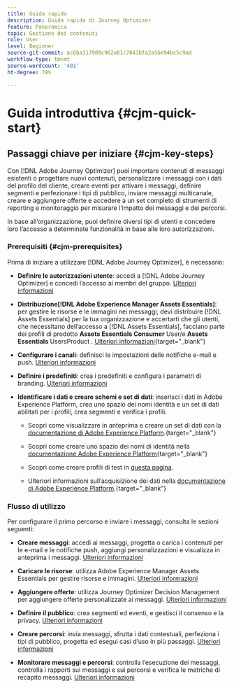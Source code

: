 ```yaml
---
title: Guida rapida
description: Guida rapida di Journey Optimizer
feature: Panoramica
topic: Gestione dei contenuti
role: User
level: Beginner
source-git-commit: ac6ba317909c962a81c7043bfa2a56e94bc5c9ad
workflow-type: tm+mt
source-wordcount: '401'
ht-degree: 78%

---
```


# Guida introduttiva {#cjm-quick-start}

## Passaggi chiave per iniziare {#cjm-key-steps}

Con [!DNL Adobe Journey Optimizer] puoi importare contenuti di messaggi esistenti o progettare nuovi contenuti, personalizzare i messaggi con i dati del profilo del cliente, creare eventi per attivare i messaggi, definire segmenti e perfezionare i tipi di pubblico, inviare messaggi multicanale, creare e aggiungere offerte e accedere a un set completo di strumenti di reporting e monitoraggio per misurare l’impatto dei messaggi e dei percorsi.

In base all’organizzazione, puoi definire diversi tipi di utenti e concedere loro l’accesso a determinate funzionalità in base alle loro autorizzazioni.

### Prerequisiti {#cjm-prerequisites}

Prima di iniziare a utilizzare [!DNL Adobe Journey Optimizer], è necessario:

* **Definire le autorizzazioni utente**: accedi a [!DNL Adobe Journey Optimizer] e concedi l’accesso ai membri del gruppo. [Ulteriori informazioni](../using/administration/permissions.md)

* **Distribuzione[!DNL Adobe Experience Manager Assets Essentials]**: per gestire le risorse e le immagini nei messaggi, devi distribuire  [!DNL Assets Essentials] per la tua organizzazione e accertarti che gli utenti, che necessitano dell’accesso a  [!DNL Assets Essentials], facciano parte dei profili di prodotto  **Assets Essentials Consumer** User/e  **Assets Essentials** UsersProduct . [Ulteriori informazioni](https://experienceleague.adobe.com/docs/experience-manager-assets-essentials/help/deploy-administer.html){target=&quot;_blank&quot;}

* **Configurare i canali**: definisci le impostazioni delle notifiche e-mail e push. [Ulteriori informazioni](../using/configuration/get-started-configuration.md)

* **Definire i predefiniti**: crea i predefiniti e configura i parametri di branding. [Ulteriori informazioni](../using/configuration/message-presets.md)

* **Identificare i dati e creare schemi e set di dati**: inserisci i dati in Adobe Experience Platform, crea uno spazio dei nomi identità e un set di dati abilitati per i profili, crea segmenti e verifica i profili.

   * Scopri come visualizzare in anteprima e creare un set di dati con la [documentazione di Adobe Experience Platform](https://experienceleague.adobe.com/docs/experience-platform/catalog/datasets/user-guide.html?lang=it).{target=&quot;_blank&quot;}

   * Scopri come creare uno spazio dei nomi di identità nella [documentazione Adobe Experience Platform](https://experienceleague.adobe.com/docs/experience-platform/identity/namespaces.html#manage-namespaces){target=&quot;_blank&quot;}

   * Scopri come creare profili di test in [questa pagina](../using/building-journeys/creating-test-profiles.md).

   * Ulteriori informazioni sull’acquisizione dei dati nella [documentazione di Adobe Experience Platform](https://experienceleague.adobe.com/docs/experience-platform/ingestion/home.html?lang=it).{target=&quot;_blank&quot;}


### Flusso di utilizzo

Per configurare il primo percorso e inviare i messaggi, consulta le sezioni seguenti:

* **Creare messaggi**: accedi ai messaggi, progetta o carica i contenuti per le e-mail e le notifiche push, aggiungi personalizzazioni e visualizza in anteprima i messaggi. [Ulteriori informazioni](create-message.md)

* **Caricare le risorse**: utilizza Adobe Experience Manager Assets Essentials per gestire risorse e immagini. [Ulteriori informazioni](assets-essentials.md)

* **Aggiungere offerte**: utilizza Journey Optimizer Decision Management per aggiungere offerte personalizzate ai messaggi. [Ulteriori informazioni](../using/offers/get-started/starting-offer-decisioning.md)

* **Definire il pubblico**: crea segmenti ed eventi, e gestisci il consenso e la privacy. [Ulteriori informazioni](../using/segment/about-segments.md)

* **Creare percorsi**: invia messaggi, sfrutta i dati contestuali, perfeziona i tipi di pubblico, progetta ed esegui casi d’uso in più passaggi. [Ulteriori informazioni](building-journeys/journey.md)

* **Monitorare messaggi e percorsi**: controlla l’esecuzione dei messaggi, controlla i rapporti sui messaggi e sui percorsi e verifica le metriche di recapito messaggi. [Ulteriori informazioni](message-monitoring.md)
